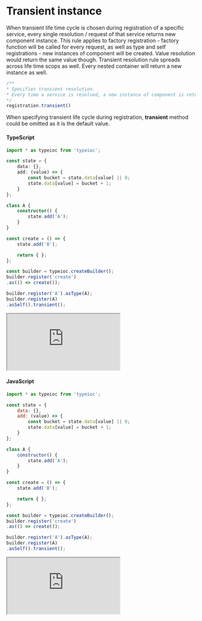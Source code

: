 # Transient instance

When transient life time cycle is chosen during registration of a specific service, every single resolution / request of that service returns new component instance. This rule applies to factory registration - factory function will be called for every request, as well as type and self registrations - new instances of component will be created. Value resolution would return the same value though. Transient resolution rule spreads across life time scops as well. Every nested container will return a new instance as well.

```typescript
/**
* Specifies transient resolution.
* Every time a service is resolved, a new instance of component is returned.
*/
registration.transient()
```

 When specifying transient life cycle during registration, **transient** method could be omitted as it is the default value.

#### TypeScript

```typescript
import * as typeioc from 'typeioc';

const state = {
    data: {},
    add: (value) => {
        const bucket = state.data[value] || 0;
        state.data[value] = bucket + 1;
    }
};

class A {
    constructor() {
        state.add('A');
    }
}

const create = () => {
    state.add('B');

    return { };
};

const builder = typeioc.createBuilder();
builder.register('create')
.as(() => create());

builder.register('A').asType(A);
builder.register(A)
.asSelf().transient();
```

<!--sec data-title="Run example" data-id="section0" data-show=true data-collapse=true ces-->

<iframe class="example" src="https://stackblitz.com/edit/tioc-transient-scope-ts?embed=1&file=index.ts">
</iframe>

<!--endsec-->

#### JavaScript

```javascript
import * as typeioc from 'typeioc';

const state = {
    data: {},
    add: (value) => {
        const bucket = state.data[value] || 0;
        state.data[value] = bucket + 1;
    }
};

class A {
    constructor() {
        state.add('A');
    }
}

const create = () => {
    state.add('B');

    return { };
};

const builder = typeioc.createBuilder();
builder.register('create')
.as(() => create());

builder.register('A').asType(A);
builder.register(A)
.asSelf().transient();
```

<!--sec data-title="Run example" data-id="section1" data-show=true data-collapse=true ces-->

<iframe class="example" src="https://stackblitz.com/edit/tioc-transient-scope-js?embed=1&file=index.js">
</iframe>

<!--endsec-->
